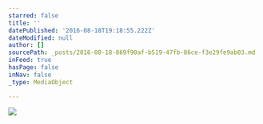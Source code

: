 ```yaml
---
starred: false
title: ''
datePublished: '2016-08-18T19:18:55.222Z'
dateModified: null
author: []
sourcePath: _posts/2016-08-18-869f90af-b519-47fb-86ce-f3e29fe9ab03.md
inFeed: true
hasPage: false
inNav: false
_type: MediaObject

---
```

![](https://the-grid-user-content.s3-us-west-2.amazonaws.com/3559ca61-7bbd-4c65-97e6-a9a35f0deea3.jpg)